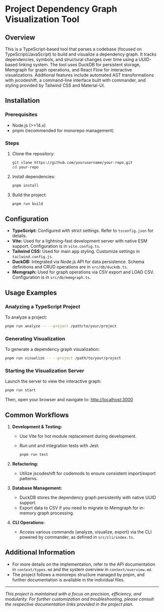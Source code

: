 # Project Dependency Graph Visualization Tool

## Overview

This is a TypeScript-based tool that parses a codebase (focused on TypeScript/JavaScript) to build and visualize a
dependency graph. It tracks dependencies, symbols, and structural changes over time using a UUID-based linking system.
The tool uses DuckDB for persistent storage, Memgraph for graph operations, and React Flow for interactive
visualizations. Additional features include automated AST transformations with jscodeshift, a command-line interface
built with commander, and styling provided by Tailwind CSS and Material-UI.

## Installation

### Prerequisites

- Node.js (>=14.x)
- pnpm (recommended for monorepo management)

### Steps

1. Clone the repository:

   ```bash
   git clone https://github.com/yourusername/your-repo.git
   cd your-repo
   ```

2. Install dependencies:

   ```bash
   pnpm install
   ```

3. Build the project:

   ```bash
   pnpm run build
   ```

## Configuration

- **TypeScript:** Configured with strict settings. Refer to `tsconfig.json` for details.
- **Vite:** Used for a lightning-fast development server with native ESM support. Configuration is in `vite.config.ts`.
- **Tailwind CSS:** Used for main app styling. Customize settings in `tailwind.config.js`.
- **DuckDB:** Integrated via Node.js API for data persistence. Schema definitions and CRUD operations are in
  `src/db/duckdb.ts`.
- **Memgraph:** Used for graph operations via CSV export and LOAD CSV. Configuration is in `src/db/memgraph.ts`.

## Usage Examples

### Analyzing a TypeScript Project

To analyze a project:

```bash
pnpm run analyze -- --project /path/to/your/project
```

### Generating Visualization

To generate a dependency graph visualization:

```bash
pnpm run visualize -- --project /path/to/your/project
```

### Starting the Visualization Server

Launch the server to view the interactive graph:

```bash
pnpm run start
```

Then, open your browser and navigate to: [http://localhost:3000](http://localhost:3000)

## Common Workflows

1. **Development & Testing:**

   - Use Vite for hot module replacement during development.
   - Run unit and integration tests with Jest:

     ```bash
     pnpm run test
     ```

2. **Refactoring:**

   - Utilize jscodeshift for codemods to ensure consistent import/export patterns.

3. **Database Management:**

   - DuckDB stores the dependency graph persistently with native UUID support.
   - Export data to CSV if you need to migrate to Memgraph for in-memory graph processing.

4. **CLI Operations:**
   - Access various commands (analyze, visualize, export) via the CLI powered by commander, as defined in
     `src/cli/index.ts`.

## Additional Information

- For more details on the implementation, refer to the API documentation in `context/types.md` and the system overview
  in `context/overview.md`.
- The project follows a monorepo structure managed by pnpm, and further documentation is available in the individual
  files.

---

_This project is maintained with a focus on precision, efficiency, and modularity. For further customization and
troubleshooting, please consult the respective documentation links provided in the project plan._
